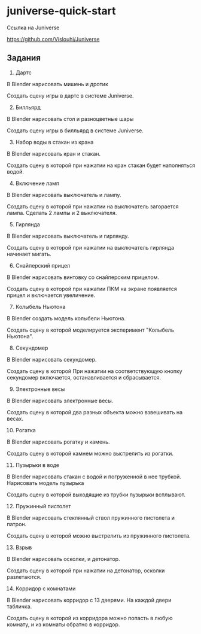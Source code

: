 # juniverse-quick-start

Ссылка на Juniverse

https://github.com/Vislouhi/Juniverse

## Задания

1. Дартс

В Blender нарисовать мишень и дротик

Создать сцену игры в дартс в системе Juniverse.

2. Билльярд

В Blender нарисовать стол и разноцветные шары

Создать сцену игры в билльярд в системе Juniverse.

3. Набор воды в стакан из крана

В Blender нарисовать кран и стакан.

Создать сцену в которой при нажатии на кран стакан будет наполняться водой.

4. Включение ламп

В Blender нарисовать выключатель и лампу.

Создать сцену в которой при нажатии на выключатель загорается лампа. Сделать 2 лампы и 2 выключателя.

5. Гирлянда

В Blender нарисовать выключатель и гирлянду.

Создать сцену в которой при нажатии на выключатель гирлянда начинает мигать.

6. Снайперский прицел

В Blender нарисовать винтовку со снайперским прицелом.

Создать сцену в которой при нажатии ПКМ на экране появляется прицел и включается увеличение.

7. Колыбель Ньютона

В Blender создать модель колыбели Ньютона.

Создать сцену в которой моделируется эксперимент "Колыбель Ньютона".

8. Секундомер

В Blender нарисовать секундомер.

Создать сцену в которой При нажатии на соответствующую кнопку секундомер включается, останавливается и сбрасывается.


9. Электронные весы

В Blender нарисовать электронные весы.

Создать сцену в которой два разных объекта можно взвешивать на весах.


10. Рогатка

В Blender нарисовать рогатку и камень.

Создать сцену в которой камнем можно выстрелить из рогатки.

11. Пузырьки в воде

В Blender нарисовать стакан с водой и погруженной в нее трубкой. Нарисовать модель пузырька

Создать сцену в которой выходящие из трубки пузырьки всплывают.

12. Пружинный пистолет

В Blender нарисовать стеклянный ствол пружинного пистолета и патрон.

Создать сцену в которой можно выстрелить из пружинного пистолета.

13. Взрыв

В Blender нарисовать осколки, и детонатор. 

Создать сцену в которой при нажатии на детонатор, осколки разлетаются.

14. Корридор с комнатами

В Blender нарисовать корридор с 13 дверями. На каждой двери табличка.

Создать сцену в которой из корридора можно попасть в любую комнату, и из комнаты обратно в корридор.
